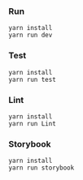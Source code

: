 ### Run
```
yarn install
yarn run dev
```

### Test
```
yarn install
yarn run test
```

### Lint
```
yarn install
yarn run Lint
```

### Storybook
```
yarn install
yarn run storybook
```